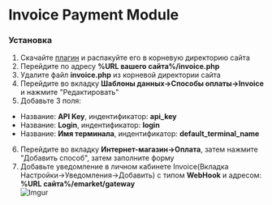 <h1>Invoice Payment Module</h1>

<h3>Установка</h3>

1. Скачайте [плагин](https://github.com/Invoice-LLC/Invoice.Module.UMI.CMS/archive/master.zip) и распакуйте его в корневую директорию сайта
2. Перейдите по адресу **%URL вашего сайта%/invoice.php**
3. Удалите файл **invoice.php** из корневой директории сайта
4. Перейдите во вкладку **Шаблоны данных->Способы оплаты->Invoice** и нажмите "Редактировать"
5. Добавьте 3 поля:
- Название: **API Key**, индентификатор: **api_key**
- Название: **Login**, индентификатор: **login**
- Название: **Имя терминала**, индентификатор: **default_terminal_name**
6. Перейдите во вкладку **Интернет-магазин->Оплата**, затем нажмите "Добавить способ", затем заполните форму
7. Добавьте уведомление в личном кабинете Invoice(Вкладка Настройки->Уведомления->Добавить)
   с типом **WebHook** и адресом: **%URL сайта%/emarket/gateway**<br>
   ![Imgur](https://imgur.com/lMmKhj1.png)
